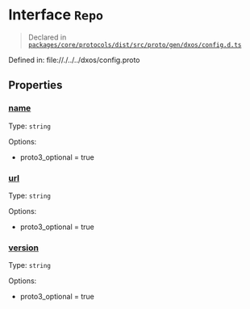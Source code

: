# Interface `Repo`
> Declared in [`packages/core/protocols/dist/src/proto/gen/dxos/config.d.ts`]()

Defined in:
   file://./../../dxos/config.proto
## Properties
### [name]()
Type: <code>string</code>

Options:
  - proto3_optional = true
### [url]()
Type: <code>string</code>

Options:
  - proto3_optional = true
### [version]()
Type: <code>string</code>

Options:
  - proto3_optional = true